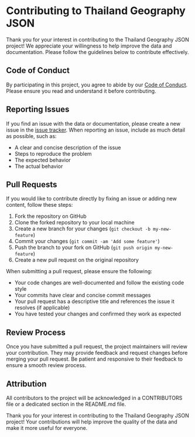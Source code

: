 # Contributing to Thailand Geography JSON

Thank you for your interest in contributing to the Thailand Geography JSON project! We appreciate your willingness to help improve the data and documentation. Please follow the guidelines below to contribute effectively.

## Code of Conduct

By participating in this project, you agree to abide by our [Code of Conduct](CODE_OF_CONDUCT.md). Please ensure you read and understand it before contributing.

## Reporting Issues

If you find an issue with the data or documentation, please create a new issue in the [issue tracker](https://github.com/thailand-geography-data/thailand-geography-json/issues). When reporting an issue, include as much detail as possible, such as:

- A clear and concise description of the issue
- Steps to reproduce the problem
- The expected behavior
- The actual behavior

## Pull Requests

If you would like to contribute directly by fixing an issue or adding new content, follow these steps:

1. Fork the repository on GitHub
2. Clone the forked repository to your local machine
3. Create a new branch for your changes (`git checkout -b my-new-feature`)
4. Commit your changes (`git commit -am 'Add some feature'`)
5. Push the branch to your fork on GitHub (`git push origin my-new-feature`)
6. Create a new pull request on the original repository

When submitting a pull request, please ensure the following:

- Your code changes are well-documented and follow the existing code style
- Your commits have clear and concise commit messages
- Your pull request has a descriptive title and references the issue it resolves (if applicable)
- You have tested your changes and confirmed they work as expected

## Review Process

Once you have submitted a pull request, the project maintainers will review your contribution. They may provide feedback and request changes before merging your pull request. Be patient and responsive to their feedback to ensure a smooth review process.

## Attribution

All contributors to the project will be acknowledged in a CONTRIBUTORS file or a dedicated section in the README.md file.

Thank you for your interest in contributing to the Thailand Geography JSON project! Your contributions will help improve the quality of the data and make it more useful for everyone.
